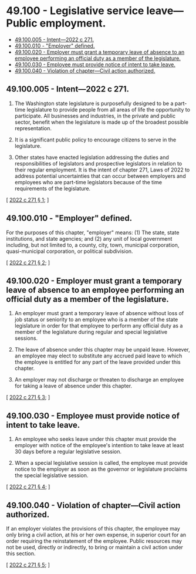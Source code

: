 # 49.100 - Legislative service leave—Public employment.
* [49.100.005 - Intent—2022 c 271.](#49100005---intent2022-c-271)
* [49.100.010 - "Employer" defined.](#49100010---employer-defined)
* [49.100.020 - Employer must grant a temporary leave of absence to an employee performing an official duty as a member of the legislature.](#49100020---employer-must-grant-a-temporary-leave-of-absence-to-an-employee-performing-an-official-duty-as-a-member-of-the-legislature)
* [49.100.030 - Employee must provide notice of intent to take leave.](#49100030---employee-must-provide-notice-of-intent-to-take-leave)
* [49.100.040 - Violation of chapter—Civil action authorized.](#49100040---violation-of-chaptercivil-action-authorized)
## 49.100.005 - Intent—2022 c 271.
1. The Washington state legislature is purposefully designed to be a part-time legislature to provide people from all areas of life the opportunity to participate. All businesses and industries, in the private and public sector, benefit when the legislature is made up of the broadest possible representation.

2. It is a significant public policy to encourage citizens to serve in the legislature.

3. Other states have enacted legislation addressing the duties and responsibilities of legislators and prospective legislators in relation to their regular employment. It is the intent of chapter 271, Laws of 2022 to address potential uncertainties that can occur between employers and employees who are part-time legislators because of the time requirements of the legislature.

\[ [2022 c 271 § 1](https://lawfilesext.leg.wa.gov/biennium/2021-22/Pdf/Bills/Session%20Laws/House/1927.SL.pdf?cite=2022%20c%20271%20§%201); \]

## 49.100.010 - "Employer" defined.
For the purposes of this chapter, "employer" means: (1) The state, state institutions, and state agencies; and (2) any unit of local government including, but not limited to, a county, city, town, municipal corporation, quasi-municipal corporation, or political subdivision.

\[ [2022 c 271 § 2](https://lawfilesext.leg.wa.gov/biennium/2021-22/Pdf/Bills/Session%20Laws/House/1927.SL.pdf?cite=2022%20c%20271%20§%202); \]

## 49.100.020 - Employer must grant a temporary leave of absence to an employee performing an official duty as a member of the legislature.
1. An employer must grant a temporary leave of absence without loss of job status or seniority to an employee who is a member of the state legislature in order for that employee to perform any official duty as a member of the legislature during regular and special legislative sessions.

2. The leave of absence under this chapter may be unpaid leave. However, an employee may elect to substitute any accrued paid leave to which the employee is entitled for any part of the leave provided under this chapter.

3. An employer may not discharge or threaten to discharge an employee for taking a leave of absence under this chapter.

\[ [2022 c 271 § 3](https://lawfilesext.leg.wa.gov/biennium/2021-22/Pdf/Bills/Session%20Laws/House/1927.SL.pdf?cite=2022%20c%20271%20§%203); \]

## 49.100.030 - Employee must provide notice of intent to take leave.
1. An employee who seeks leave under this chapter must provide the employer with notice of the employee's intention to take leave at least 30 days before a regular legislative session.

2. When a special legislative session is called, the employee must provide notice to the employer as soon as the governor or legislature proclaims the special legislative session.

\[ [2022 c 271 § 4](https://lawfilesext.leg.wa.gov/biennium/2021-22/Pdf/Bills/Session%20Laws/House/1927.SL.pdf?cite=2022%20c%20271%20§%204); \]

## 49.100.040 - Violation of chapter—Civil action authorized.
If an employer violates the provisions of this chapter, the employee may only bring a civil action, at his or her own expense, in superior court for an order requiring the reinstatement of the employee. Public resources may not be used, directly or indirectly, to bring or maintain a civil action under this section.

\[ [2022 c 271 § 5](https://lawfilesext.leg.wa.gov/biennium/2021-22/Pdf/Bills/Session%20Laws/House/1927.SL.pdf?cite=2022%20c%20271%20§%205); \]

